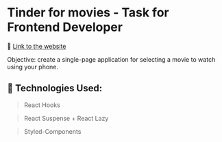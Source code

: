 # Tinder for movies - Task for Frontend Developer
🚀 [Link to the website](https://tinder-for-movies-ten.vercel.app/)

Objective: create a single-page application for selecting a movie to watch using your phone.



## 🚀 Technologies Used:

>React Hooks

>React Suspense + React Lazy

>Styled-Components
